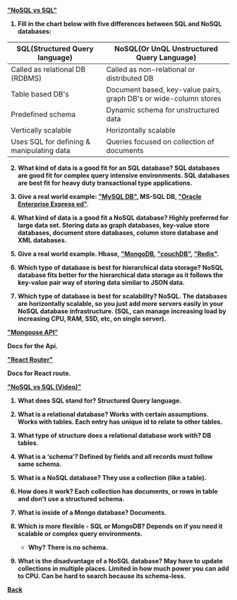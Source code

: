 <b><a href = "https://www.thegeekstuff.com/2014/01/sql-vs-nosql-db/?utm_source=tuicool">"NoSQL vs SQL"</a>

1. Fill in the chart below with five differences between SQL and NoSQL databases:

| SQL(Structured Query language)                | NoSQL(Or UnQL Unstructured Query Language)                        |
|-----------------------------------------------|-------------------------------------------------                  |
| Called as relational DB (RDBMS)               | Called as non-relational or distributed DB                        |
| Table based DB's                              | Document based, key-value pairs, graph DB's or wide-column stores |
| Predefined schema                             | Dynamic schema for unstructured data                              |
| Vertically scalable                           | Horizontally scalable                                             |
| Uses SQL for defining & manipulating data     | Queries focused on collection of documents                       |

2. What kind of data is a good fit for an SQL database? SQL databases are good fit for complex query intensive environments. SQL databases are best fit for heavy duty transactional type applications.

3. Give a real world example: <a href = "https://www.thegeekstuff.com/2008/07/howto-install-mysql-on-linux/">"MySQL DB"</a>, MS-SQL DB, <a href= "https://www.thegeekstuff.com/2008/10/oracle-11g-step-by-step-installation-guide-with-screenshots/">"Oracle Enterprise Express ed"</a>.

4. What kind of data is a good fit a NoSQL database? Highly preferred for large data set. Storing data as graph databases, key-value store databases, document store databases, column store database and XML databases.

5. Give a real world example. Hbase, <a href = "https://www.thegeekstuff.com/2013/01/install-mongodb/">"MongoDB</a>, <a href = "https://www.thegeekstuff.com/2012/06/install-couch-db/">"couchDB"</a>, <a href = "http://redis.io/">"Redis"</a>.

6. Which type of database is best for hierarchical data storage?  NoSQL database fits better for the hierarchical data storage as it follows the key-value pair way of storing data similar to JSON data.

7. Which type of database is best for scalability? NoSQL. The databases are horizontally scalable, so you just add more servers easily in your NoSQL database infrastructure. (SQL, can manage increasing load by increasing CPU, RAM, SSD, etc, on single server).

<b><a href = "https://mongoosejs.com/docs/api.html#Model">"Mongoose API"</a>

Docs for the Api.

<b><a href = "https://v5.reactrouter.com/web/api/BrowserRouter">"React Router"</a>

Docs for React route.

<b><a href = "https://www.youtube.com/watch?v=ZS_kXvOeQ5Y">"NoSQL vs SQL (Video)"</a>

1. What does SQL stand for? Structured Query language.

2. What is a relational database? Works with certain assumptions. Works with tables. Each entry has unique id to relate to other tables.

3. What type of structure does a relational database work with? DB tables.

4. What is a ‘schema’? Defined by fields and all records must follow same schema.

5. What is a NoSQL database? They use a collection (like a table).

6. How does it work? Each collection has documents, or rows in table and don't use a structured schema.

7. What is inside of a Mongo database? Documents.

8. Which is more flexible - SQL or MongoDB? Depends on if you need it scalable or complex query environments.
    - Why? There is no schema.

9. What is the disadvantage of a NoSQL database? May have to update collections in multiple places. Limited in how much power you can add to CPU. Can be hard to search because its schema-less.

<a href = "https://github.com/scottie-l/reading-notes/tree/main/reading-notes-301">Back</a>
